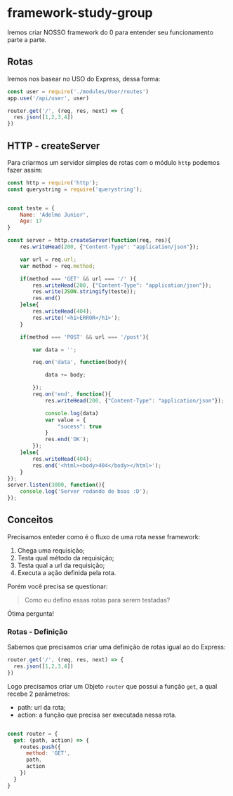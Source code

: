 # framework-study-group

Iremos criar NOSSO framework do 0 para entender seu funcionamento parte a parte.


## Rotas

Iremos nos basear no USO do Express, dessa forma:

```js
const user = require('./modules/User/routes')
app.use('/api/user', user)
```


```js
router.get('/', (req, res, next) => {
  res.json([1,2,3,4])
})
```


## HTTP - createServer

Para criarmos um servidor simples de rotas com o módulo `http` podemos fazer assim:

```js
const http = require('http');
const querystring = require('querystring');


const teste = {
    Name: 'Adelmo Junior',
    Age: 17
}

const server = http.createServer(function(req, res){
    res.writeHead(200, {"Content-Type": "application/json"});

    var url = req.url;
    var method = req.method;

    if(method === 'GET' && url === '/' ){
        res.writeHead(200, {"Content-Type": "application/json"});
        res.write(JSON.stringify(teste));
        res.end()
    }else{
        res.writeHead(404);
        res.write('<h1>ERROR</h1>');
    }

    if(method === 'POST' && url === '/post'){

        var data = '';

        req.on('data', function(body){

            data += body;

        });
        req.on('end', function(){
            res.writeHead(200, {"Content-Type": "application/json"});

            console.log(data)
            var value = {
                "sucess": true
            }
            res.end('OK');
        });
    }else{
        res.writeHead(404);
        res.end('<html><body>404</body></html>');
    }
});
server.listen(3000, function(){
    console.log('Server rodando de boas :D');
});
```

## Conceitos

Precisamos enteder como é o fluxo de uma rota nesse framework:

1) Chega uma requisição;
2) Testa qual método da requisição;
3) Testa qual a url da requisição;
4) Executa a ação definida pela rota.

Porém você precisa se questionar:

> Como eu defino essas rotas para serem testadas?

Ótima pergunta!


### Rotas - Definição

Sabemos que precisamos criar uma definição de rotas igual ao do Express:

```js
router.get('/', (req, res, next) => {
  res.json([1,2,3,4])
})
```

Logo precisamos criar um Objeto `router` que possui a função `get`, a qual recebe 2 parâmetros:

- path: url da rota;
- action: a função que precisa ser executada nessa rota.

```js

const router = {
  get: (path, action) => {
    routes.push({
      method: 'GET',
      path,
      action
    })
  }
}
```
